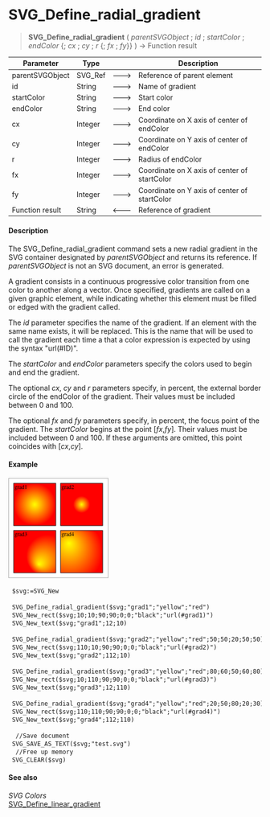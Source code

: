 # SVG_Define_radial_gradient

>**SVG_Define_radial_gradient** ( *parentSVGObject* ; *id* ; *startColor* ; *endColor* {; *cx* ; *cy* ; *r* {; *fx* ; *fy*}} )  -> Function result

| Parameter | Type |  | Description |
| --- | --- | --- | --- |
| parentSVGObject | SVG_Ref | &#x1F852; | Reference of parent element |
| id | String | &#x1F852; | Name of gradient |
| startColor | String | &#x1F852; | Start color |
| endColor | String | &#x1F852; | End color |
| cx | Integer | &#x1F852; | Coordinate on X axis of center of endColor |
| cy | Integer | &#x1F852; | Coordinate on Y axis of center of endColor |
| r | Integer | &#x1F852; | Radius of endColor |
| fx | Integer | &#x1F852; | Coordinate on X axis of center of startColor |
| fy | Integer | &#x1F852; | Coordinate on Y axis of center of startColor |
| Function result | String | &#x1F850; | Reference of gradient |



#### Description 

The SVG\_Define\_radial\_gradient command sets a new radial gradient in the SVG container designated by *parentSVGObject* and returns its reference. If *parentSVGObject* is not an SVG document, an error is generated.

A gradient consists in a continuous progressive color transition from one color to another along a vector. Once specified, gradients are called on a given graphic element, while indicating whether this element must be filled or edged with the gradient called.

The *id* parameter specifies the name of the gradient. If an element with the same name exists, it will be replaced. This is the name that will be used to call the gradient each time a that a color expression is expected by using the syntax "url(#ID)".

The *startColor* and *endColor* parameters specify the colors used to begin and end the gradient.

The optional *cx*, *cy* and *r* parameters specify, in percent, the external border circle of the endColor of the gradient. Their values must be included between 0 and 100.

The optional *fx* and *fy* parameters specify, in percent, the focus point of the gradient. The *startColor* begins at the point \[*fx*,*fy*\]. Their values must be included between 0 and 100\. If these arguments are omitted, this point coincides with \[*cx*,*cy*\].

#### Example 

![](../images/pict195917.en.png)

```4d
 $svg:=SVG_New
 
 SVG_Define_radial_gradient($svg;"grad1";"yellow";"red")
 SVG_New_rect($svg;10;10;90;90;0;0;"black";"url(#grad1)")
 SVG_New_text($svg;"grad1";12;10)
 
 SVG_Define_radial_gradient($svg;"grad2";"yellow";"red";50;50;20;50;50)
 SVG_New_rect($svg;110;10;90;90;0;0;"black";"url(#grad2)")
 SVG_New_text($svg;"grad2";112;10)
 
 SVG_Define_radial_gradient($svg;"grad3";"yellow";"red";80;60;50;60;80)
 SVG_New_rect($svg;10;110;90;90;0;0;"black";"url(#grad3)")
 SVG_New_text($svg;"grad3";12;110)
 
 SVG_Define_radial_gradient($svg;"grad4";"yellow";"red";20;50;80;20;30)
 SVG_New_rect($svg;110;110;90;90;0;0;"black";"url(#grad4)")
 SVG_New_text($svg;"grad4";112;110)
 
  //Save document
 SVG_SAVE_AS_TEXT($svg;"test.svg")
  //Free up memory
 SVG_CLEAR($svg)
```

#### See also 

*SVG Colors*  
[SVG\_Define\_linear\_gradient](SVG%5FDefine%5Flinear%5Fgradient.md)  